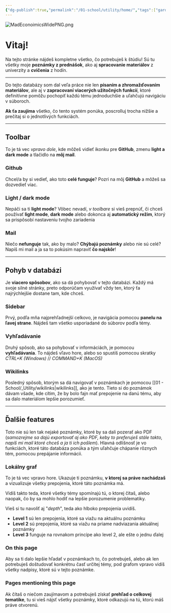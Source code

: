 ```yaml
---
{"dg-publish":true,"permalink":"/01-school/utility/home/","tags":["gardenEntry"]}
---
```


![MadEconoimicsWidePNG.png](/img/user/06%20-%20Images/Personal/MadEconoimicsWidePNG.png)
# Vitaj!
Na tejto stránke nájdeš kompletne všetko, čo potrebuješ k štúdiu! Sú tu všetky moje **poznámky z prednášok**, ako aj **spracovanie materiálov** z univerzity a **cvičenia** z hodín.

---

Do tejto databázy som dal veľa práce nie len **písaním a zhromažďovaním materiálov**, ale aj v **zapracovaní viacerých užitočných funkcií**, ktoré definitívne pomôžu pochopiť každú tému jednoduchšie a uľahčujú navigáciu v súboroch.

**Ak ťa zaujíma** všetko, čo tento systém ponúka, poscrolluj trocha nižšie a prečítaj si o jednotlivých funkciách.

---

## Toolbar
To je tá vec *vpravo dole*, kde môžeš vidieť ikonku pre **GitHub**, zmenu **light a dark mode** a tlačidlo na **môj mail**.

### Github
Chcel/a by si vedieť, ako toto **celé funguje**? Pozri na môj **GitHub** a môžeš sa dozvedieť viac.

### Light / dark mode
Nepáči sa ti **light mode**? Vôbec nevadí, *v toolbare* si vieš prepnúť, či chceš používať **light mode**, **dark mode** alebo dokonca aj **automatický režim**, ktorý sa prispôsobí nastaveniu tvojho zariadenia

### Mail
Niečo **nefunguje** tak, ako by malo? **Chýbajú poznámky** alebo nie sú celé? Napíš mi mail a ja sa to pokúsim napraviť **čo najskôr**!

---
## Pohyb v databázi
Je **viacero spôsobov**, ako sa dá pohybovať v tejto databázi. Každý má svoje silné stránky, preto odporúčam využívať vždy ten, ktorý ťa najrýchlejšie dostane tam, kde chceš.

### Sidebar
Prvý, podľa mňa najprehľadnejší celkovo, je navigácia pomocou **panelu na ľavej strane**. Nájdeš tam všetko usporiadané do súborov podľa témy.

### Vyhľadávanie
Druhý spôsob, ako sa pohybovať v informáciách, je pomocou **vyhľadávania**. To nájdeš vľavo hore, alebo so spustíš pomocou skratky *CTRL+K (Windows)* // *COMMAND+K (MacOS)*

### Wikilinks
Posledný spôsob, ktorým sa dá navigovať v poznámkach je pomocou [[01 - School/_Utility/wikilinks\|wikilinks]], ako je tento. Tieto si do poznámok dávam všade, kde cítim, že by bolo fajn mať prepojenie na danú tému, aby sa dalo materiálom lepšie porozumieť.

---

## Ďalšie features
Toto nie sú len tak nejaké poznámky, ktoré by sa dali pozerať ako PDF (*samozrejme sa dajú exportovať aj ako PDF, keby to preferuješ stále takto, napíš mi mail ktoré chceš a ja ti ich pošlem*). Hlavná odlišnosť je vo funkciách, ktoré táto databáza ponúka a tým uľahčuje chápanie rôznych tém, pomocou prepájanie informácii.

### Lokálny graf
To je tá vec vpravo hore. Ukazuje ti poznámku, **v ktorej sa práve nachádzaš** a vizualizuje všetky prepojenia, ktoré táto poznámka má.

Vidíš takto teda, ktoré všetky témy spomínajú tú, o ktorej čítaš, alebo naopak, čo by sa mohlo hodiť na lepšie porozumenie problematiky.

Vieš si tu navoliť aj "*depth*", teda ako hlboko prepojenia uvidíš.
- **Level 1** sú len prepojenia, ktoré sa viažu na aktuálnu poznámku
- **Level 2** sú prepojenia, ktoré sa viažu na priame nadviazania aktuálnej poznámky
- **Level 3** funguje na rovnakom princípe ako level 2, ale ešte o jednu ďalej

### On this page
Aby sa ti dalo lepšie hľadať v poznámkach to, čo potrebuješ, alebo ak len potrebuješ doštudovať konkrétnu časť určitej témy, pod grafom vpravo vidíš všetky nadpisy, ktoré sú v tejto poznámke.

### Pages mentioning this page
Ak čítaš o niečom zaujímavom a potrebuješ získať **prehľad o celkovej tematike**, tu si vieš nájsť všetky poznámky, ktoré odkazujú na tú, ktorú máš práve otvorenú.